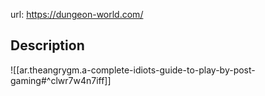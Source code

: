 
url: https://dungeon-world.com/

## Description

![[ar.theangrygm.a-complete-idiots-guide-to-play-by-post-gaming#^clwr7w4n7iff]]

